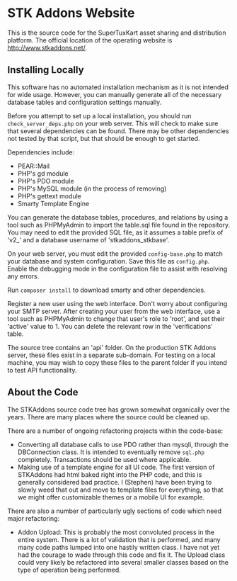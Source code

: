 STK Addons Website
==================

This is the source code for the SuperTuxKart asset sharing and distribution
platform. The official location of the operating website is http://www.stkaddons.net/.

Installing Locally
------------------

This software has no automated installation mechanism as it is not intended for wide
usage. However, you can manually generate all of the necessary database tables and
configuration settings manually.

Before you attempt to set up a local installation, you should run `check_server_deps.php`
on your web server. This will check to make sure that several dependencies can be found.
There may be other dependencies not tested by that script, but that should be enough to
get started.

Dependencies include:
* PEAR::Mail
* PHP's gd module
* PHP's PDO module
* PHP's MySQL module (in the process of removing)
* PHP's gettext module
* Smarty Template Engine

You can generate the database tables, procedures, and relations by using a tool such as
PHPMyAdmin to import the table.sql file found in the repository. You may need to edit
the provided SQL file, as it assumes a table prefix of 'v2_' and a database username of
'stkaddons_stkbase'.

On your web server, you must edit the provided `config-base.php` to match your database
and system configuration. Save this file as `config.php`. Enable the debugging mode in
the configuration file to assist with resolving any errors.

Run `composer install` to download smarty and other dependencies.

Register a new user using the web interface. Don't worry about configuring your SMTP
server. After creating your user from the web interface, use a tool such as PHPMyAdmin
to change that user's role to 'root', and set their 'active' value to 1. You can delete
the relevant row in the 'verifications' table.

The source tree contains an 'api' folder. On the production STK Addons server,
these files exist in a separate sub-domain. For testing on a local machine, you
may wish to copy these files to the parent folder if you intend to test API
functionality.

About the Code
--------------

The STKAddons source code tree has grown somewhat organically over the years. There
are many places where the source could be cleaned up.

There are a number of ongoing refactoring projects within the code-base:
* Converting all database calls to use PDO rather than mysqli, through the DBConnection
  class. It is intended to eventually remove `sql.php` completely. Transactions should
  be used where applicable.
* Making use of a template engine for all UI code. The first version of STKAddons had
  html baked right into the PHP code, and this is generally considered bad practice.
  I (Stephen) have been trying to slowly weed that out and move to template files for
  everything, so that we might offer customizable themes or a mobile UI for example.

There are also a number of particularly ugly sections of code which need major
refactoring:
* Addon Upload: This is probably the most convoluted process in the entire system.
  There is a lot of validation that is performed, and many many code paths lumped
  into one hastily written class. I have not yet had the courage to wade through
  this code and fix it. The Upload class could very likely be refactored into several
  smaller classes based on the type of operation being performed.
